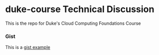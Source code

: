 # duke-course Technical Discussion
This is the repo for Duke's Cloud Computing Foundations Course

### Gist

This is a [gist example](https://gist.github.com/luxxluciano/a4742576b90d72ab2fdc64ece5eb014b)
